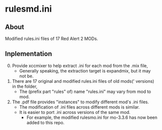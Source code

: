 # rulesmd.ini

<!-- ## Description -->
## About
Modified rules.ini files of 17 Red Alert 2 MODs.

## Inplementation
0. Provide xccmixer to help extract .ini for each mod from the .mix file,  
    * Generally speaking, the extraction target is expandmix, but it may not be.
1. There are 17 original and modified rules.ini files of old mods(' versions) in the folder,  
    * The (prefix part "rules" of) name "rules.ini" may vary from mod to mod.
2. The .pdf file provides "instances" to modify different mod's .ini files.
    * The modification of .ini files across different mods is similar.
    * It is easier to port .ini across versions of the same mod.
        * For example, the modified rulesmo.ini for mo-3.3.6 has now been added to this repo.

<!-- ## Software Architecture
Software architecture description

## Installation

1.  xxxx
2.  xxxx
3.  xxxx

## Instructions

1.  xxxx
2.  xxxx
3.  xxxx

## Contribution

1.  Fork the repository
2.  Create Feat_xxx branch
3.  Commit your code
4.  Create Pull Request


## Gitee Feature

1.  You can use Readme\_XXX.md to support different languages, such as Readme\_en.md, Readme\_zh.md
2.  Gitee blog [blog.gitee.com](https://blog.gitee.com)
3.  Explore open source project [https://gitee.com/explore](https://gitee.com/explore)
4.  The most valuable open source project [GVP](https://gitee.com/gvp)
5.  The manual of Gitee [https://gitee.com/help](https://gitee.com/help)
6.  The most popular members  [https://gitee.com/gitee-stars/](https://gitee.com/gitee-stars/) -->
